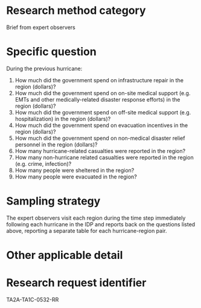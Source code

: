 # Research method category #

Brief from expert observers


# Specific question #

During the previous hurricane:
1. How much did the government spend on infrastructure repair in the region (dollars)?
2. How much did the government spend on on-site medical support (e.g. EMTs and other medically-related disaster response efforts) in the region (dollars)?
3. How much did the government spend on off-site medical support (e.g. hospitalization) in the region (dollars)?
4. How much did the government spend on evacuation incentives in the region (dollars)?
5. How much did the government spend on non-medical disaster relief personnel in the region (dollars)?
6. How many hurricane-related casualties were reported in the region?
7. How many non-hurricane related casualties were reported in the region (e.g. crime, infection)?
8. How many people were sheltered in the region?
9. How many people were evacuated in the region?


# Sampling strategy #

The expert observers visit each region during the time step immediately following each hurricane in the IDP and reports back on the questions listed above, reporting a separate table for each hurricane-region pair.


# Other applicable detail #

# Research request identifier #

TA2A-TA1C-0532-RR



